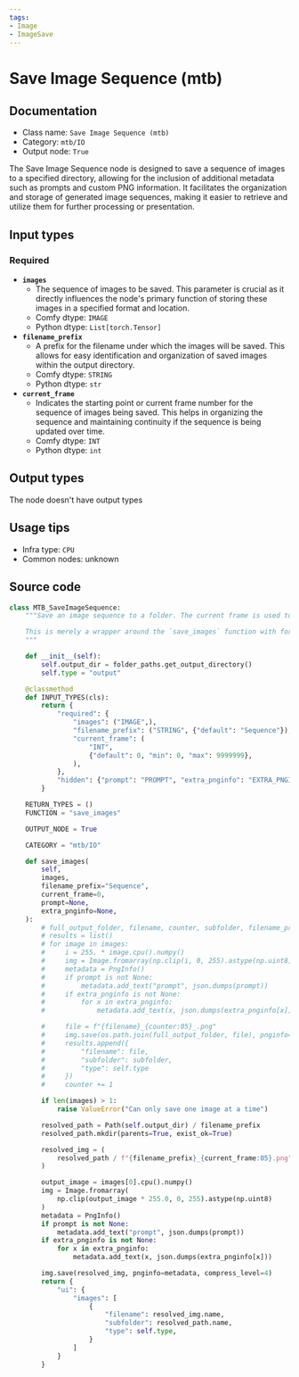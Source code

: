 ```yaml
---
tags:
- Image
- ImageSave
---
```


# Save Image Sequence (mtb)
## Documentation
- Class name: `Save Image Sequence (mtb)`
- Category: `mtb/IO`
- Output node: `True`

The Save Image Sequence node is designed to save a sequence of images to a specified directory, allowing for the inclusion of additional metadata such as prompts and custom PNG information. It facilitates the organization and storage of generated image sequences, making it easier to retrieve and utilize them for further processing or presentation.
## Input types
### Required
- **`images`**
    - The sequence of images to be saved. This parameter is crucial as it directly influences the node's primary function of storing these images in a specified format and location.
    - Comfy dtype: `IMAGE`
    - Python dtype: `List[torch.Tensor]`
- **`filename_prefix`**
    - A prefix for the filename under which the images will be saved. This allows for easy identification and organization of saved images within the output directory.
    - Comfy dtype: `STRING`
    - Python dtype: `str`
- **`current_frame`**
    - Indicates the starting point or current frame number for the sequence of images being saved. This helps in organizing the sequence and maintaining continuity if the sequence is being updated over time.
    - Comfy dtype: `INT`
    - Python dtype: `int`
## Output types
The node doesn't have output types
## Usage tips
- Infra type: `CPU`
- Common nodes: unknown


## Source code
```python
class MTB_SaveImageSequence:
    """Save an image sequence to a folder. The current frame is used to determine which image to save.

    This is merely a wrapper around the `save_images` function with formatting for the output folder and filename.
    """

    def __init__(self):
        self.output_dir = folder_paths.get_output_directory()
        self.type = "output"

    @classmethod
    def INPUT_TYPES(cls):
        return {
            "required": {
                "images": ("IMAGE",),
                "filename_prefix": ("STRING", {"default": "Sequence"}),
                "current_frame": (
                    "INT",
                    {"default": 0, "min": 0, "max": 9999999},
                ),
            },
            "hidden": {"prompt": "PROMPT", "extra_pnginfo": "EXTRA_PNGINFO"},
        }

    RETURN_TYPES = ()
    FUNCTION = "save_images"

    OUTPUT_NODE = True

    CATEGORY = "mtb/IO"

    def save_images(
        self,
        images,
        filename_prefix="Sequence",
        current_frame=0,
        prompt=None,
        extra_pnginfo=None,
    ):
        # full_output_folder, filename, counter, subfolder, filename_prefix = folder_paths.get_save_image_path(filename_prefix, self.output_dir, images[0].shape[1], images[0].shape[0])
        # results = list()
        # for image in images:
        #     i = 255. * image.cpu().numpy()
        #     img = Image.fromarray(np.clip(i, 0, 255).astype(np.uint8))
        #     metadata = PngInfo()
        #     if prompt is not None:
        #         metadata.add_text("prompt", json.dumps(prompt))
        #     if extra_pnginfo is not None:
        #         for x in extra_pnginfo:
        #             metadata.add_text(x, json.dumps(extra_pnginfo[x]))

        #     file = f"{filename}_{counter:05}_.png"
        #     img.save(os.path.join(full_output_folder, file), pnginfo=metadata, compress_level=4)
        #     results.append({
        #         "filename": file,
        #         "subfolder": subfolder,
        #         "type": self.type
        #     })
        #     counter += 1

        if len(images) > 1:
            raise ValueError("Can only save one image at a time")

        resolved_path = Path(self.output_dir) / filename_prefix
        resolved_path.mkdir(parents=True, exist_ok=True)

        resolved_img = (
            resolved_path / f"{filename_prefix}_{current_frame:05}.png"
        )

        output_image = images[0].cpu().numpy()
        img = Image.fromarray(
            np.clip(output_image * 255.0, 0, 255).astype(np.uint8)
        )
        metadata = PngInfo()
        if prompt is not None:
            metadata.add_text("prompt", json.dumps(prompt))
        if extra_pnginfo is not None:
            for x in extra_pnginfo:
                metadata.add_text(x, json.dumps(extra_pnginfo[x]))

        img.save(resolved_img, pnginfo=metadata, compress_level=4)
        return {
            "ui": {
                "images": [
                    {
                        "filename": resolved_img.name,
                        "subfolder": resolved_path.name,
                        "type": self.type,
                    }
                ]
            }
        }

```
